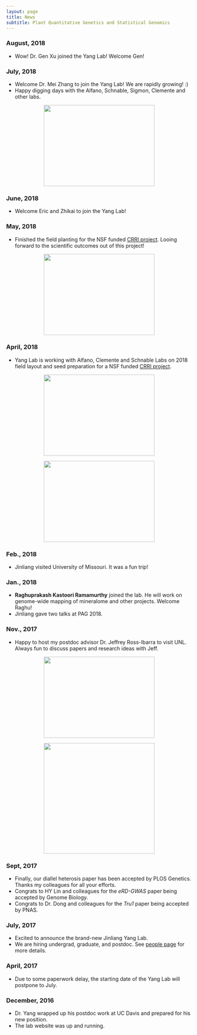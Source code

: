 ```yaml
---
layout: page
title: News
subtitle: Plant Quantitative Genetics and Statistical Genomics
---
```



### August, 2018
- Wow! Dr. Gen Xu joined the Yang Lab! Welcome Gen!

### July, 2018

- Welcome Dr. Mei Zhang to join the Yang Lab! We are rapidly growing! :)
- Happy digging days with the Alfano, Schnable, Sigmon, Clemente and other labs.

<p align="center">
  <img width="300" height="220" src="https://i.imgur.com/u5GnRP5.jpg">
</p>

### June, 2018
- Welcome Eric and Zhikai to join the Yang Lab!

### May, 2018
- Finished the field planting for the NSF funded [CRRI project](https://crri.unl.edu/). Looing forward to the scientific outcomes out of this project!

<p align="center">
  <img width="300" height="220" src="https://i.imgur.com/UXTbAme.png">
</p>

### April, 2018
- Yang Lab is working with Alfano, Clemente and Schnable Labs on 2018 field layout and seed preparation for a NSF funded [CRRI project](https://crri.unl.edu/).

<p align="center">
  <img width="300" height="220" src="https://i.imgur.com/SJwntW7.png">
</p>

<p align="center">
  <img width="300" height="220" src="https://i.imgur.com/lBwaDAE.png">
</p>

### Feb., 2018
- Jinliang visited University of Missouri. It was a fun trip!

### Jan., 2018
- **Raghuprakash Kastoori Ramamurthy** joined the lab. He will work on genome-wide mapping of mineralome and other projects. Welcome Raghu!
- Jinliang gave two talks at PAG 2018.

### Nov., 2017
- Happy to host my postdoc advisor Dr. Jeffrey Ross-Ibarra to visit UNL. Always fun to discuss papers and research ideas with Jeff.

<p align="center">
  <img width="300" height="220" src="https://i.imgur.com/PmApNqD.png">
</p>

<p align="center">
  <img width="300" height="300" src="https://i.imgur.com/0oC5k5d.png">
</p>


### Sept, 2017
- Finally, our diallel heterosis paper has been accepted by PLOS Genetics. Thanks my colleagues for all your efforts.
- Congrats to HY Lin and colleagues for the *eRD-GWAS* paper being accepted by Genome Biology.  
- Congrats to Dr. Dong and colleagues for the *Tru1* paper being accepted by PNAS.

### July, 2017
- Excited to announce the brand-new Jinliang Yang Lab.
- We are hiring undergrad, graduate, and postdoc. See [people page](http://jyanglab.com/people/) for more details.

### April, 2017
- Due to some paperwork delay, the starting date of the Yang Lab will postpone to July.

### December, 2016
- Dr. Yang wrapped up his postdoc work at UC Davis and prepared for his new position.
- The lab website was up and running.
